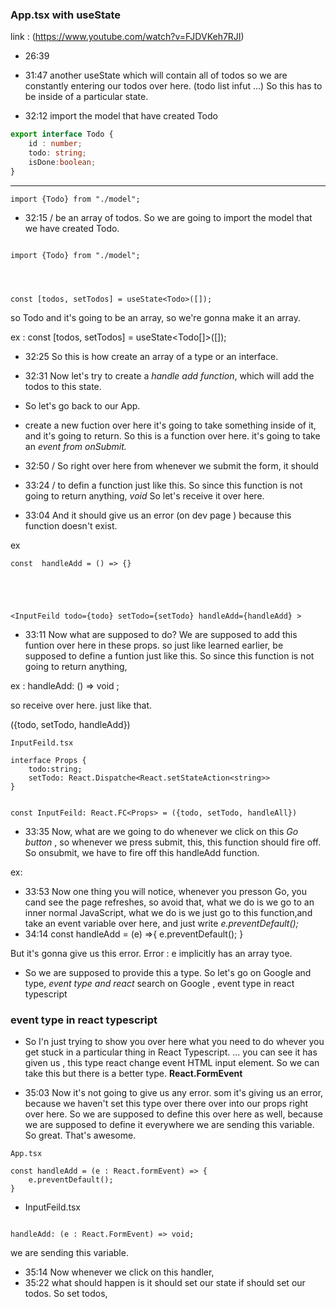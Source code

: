 ### App.tsx  with useState


link : (https://www.youtube.com/watch?v=FJDVKeh7RJI)

- 26:39 

- 31:47 another useState
 which will contain all of todos so we are constantly
 entering our todos over here. (todo list infut ...)
 So this has to be inside of a particular state. 

- 32:12 
import the model that have created Todo

```ts
export interface Todo {
    id : number;
    todo: string;
    isDone:boolean;
}
```
----

```tsx
import {Todo} from "./model";
```


- 32:15 /  be an array of todos. So we are going to import the model 
that we have created Todo. 

```tsx

import {Todo} from "./model";




const [todos, setTodos] = useState<Todo>([]);
```

so Todo and it's going to be an array, so we're gonna
make it an array. 

ex : const [todos, setTodos] = useState<Todo[]>([]);
- 32:25 
So this is how create an array of a type or an interface.


- 32:31 
 Now let's try to create a *handle add function*,
 which will add the todos to this state. 

- So let's go back to our App. 
- create a new fuction over here 
it's going to take something inside of it,
and it's going to return. So this is a function over
here. it's going to take an *event from onSubmit.*
- 32:50 / 
So right over here from whenever we submit the form,
it should 

- 33:24 /
 to defin a function just like this. So since this
 function is not going to return anything, *void*
 So let's receive it over here. 

- 33:04 
And it should give us an error (on dev page )
because this function doesn't exist. 

ex 

```tsx
const  handleAdd = () => {}





<InputFeild todo={todo} setTodo={setTodo} handleAdd={handleAdd} >
```
- 33:11 
Now what are supposed to do?
We are supposed to add this funtion over here in
these props. so just like learned earlier, 
be supposed to define a funtion just like this.
So since this function is not going to return anything,

ex :
 handleAdd: () => void ;

so receive over here. just like that. 

({todo, setTodo, handleAdd})

```tsx
InputFeild.tsx

interface Props {
    todo:string;
    setTodo: React.Dispatche<React.setStateAction<string>>
}


const InputFeild: React.FC<Props> = ({todo, setTodo, handleAll})
```

- 33:35 
Now, what are we going to do whenever we click on this
*Go button* , so whenever we press submit, this, this function
should fire off. So onsubmit, 
we have to fire off this handleAdd function. 

ex:    <form className="input"  onSubmit={handleAdd}>

- 33:53 
Now one thing you will notice, whenever you presson Go, 
you cand see the page refreshes, 
so avoid that, what we do is we go to an inner normal JavaScript,
what we do is we just go to this function,and take an event
variable over here, and just write *e.preventDefault();*
- 34:14
const handleAdd = (e) =>{
    e.preventDefault();
}

But it's gonna give us this error. 
 Error : e implicitly has an array tyoe. 

 - So we are supposed to provide this a type. So 
 let's go on Google and type, *event type and react*
 search on Google , event type in react typescript

 ### event type in react typescript

 - So I'n just trying to show you over here what you need to do
 whever you get stuck in a particular thing
 in React Typescript. ... you can see it has given us ,
 this type react change event HTML input element. So we
 can take this but there is a better type.
 **React.FormEvent**

- 35:03 Now it's not going to give us any error. som it's giving us
an error, because we haven't set this type over there over into our
props right over here. So we are supposed to define this over here as well,
because we are supposed to define it everywhere
we are sending this variable. So great. That's awesome. 

```tsx
App.tsx

const handleAdd = (e : React.formEvent) => {
    e.preventDefault();
}
```

- InputFeild.tsx

```tsx

handleAdd: (e : React.FormEvent) => void;
```
we are sending this variable. 

- 35:14 Now whenever we click on this handler, 
- 35:22 what should happen is it should set our state 
if should set our todos. So set todos, 





